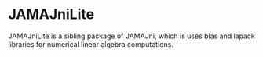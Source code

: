 # JAMAJniLite
JAMAJniLite is a sibling package of JAMAJni, which is uses blas and lapack libraries for numerical linear algebra computations.

